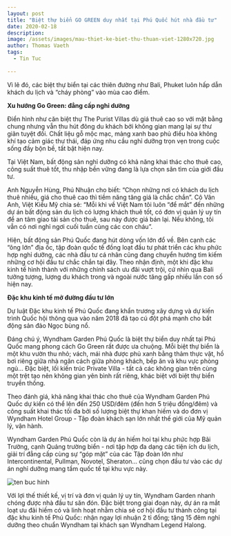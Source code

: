 ```yaml
---
layout: post
title: "Biệt thự biển GO GREEN duy nhất tại Phú Quốc hút nhà đầu tư"
date: 2020-02-18
description: 
image: /assets/images/mau-thiet-ke-biet-thu-thuan-viet-1280x720.jpg
author: Thomas Vaeth
tags:
  - Tin Tuc
 
---
```

Vì lẽ đó, các biệt thự biển tại các thiên đường như Bali, Phuket luôn hấp dẫn khách du lịch và “cháy phòng” vào mùa cao điểm.

**Xu hướng Go Green: đẳng cấp nghỉ dưỡng**

Điển hình như căn biệt thự The Purist Villas dù giá thuê cao so với mặt bằng chung nhưng vẫn thu hút đông du khách bởi không gian mang lại sự thư giãn tuyệt đối. Chất liệu gỗ mộc mạc, mảng xanh bao phủ điều hòa không khí tạo cảm giác thư thái, đáp ứng nhu cầu nghỉ dưỡng trọn vẹn trong cuộc sống đầy bộn bề, tất bật hiện nay.

Tại Việt Nam, bất động sản nghỉ dưỡng có khả năng khai thác cho thuê cao, công suất thuê tốt, thu nhập bền vững đang là lựa chọn săn tìm của giới đầu tư.

Anh Nguyễn Hùng, Phú Nhuận cho biết: “Chọn những nơi có khách du lịch thuê nhiều, giá cho thuê cao thì tiềm năng tăng giá là chắc chắn”. Cô Vân Anh, Việt Kiều Mỹ chia sẻ: “Mỗi khi về Việt Nam tôi luôn “để mắt” đến những dự án bất động sản du lịch có lượng khách thuê tốt, có đơn vị quản lý uy tín để an tâm giao tài sản cho thuê, sau này được giá bán lại. Nếu không, tôi vẫn có nơi nghỉ ngơi cuối tuần cùng các con cháu”.

Hiện, bất động sản Phú Quốc đang hút dòng vốn lớn đổ về. Bên cạnh các “ông lớn” địa ốc, tập đoàn quốc tế đồng loạt đầu tư phát triển các khu phức hợp nghỉ dưỡng, các nhà đầu tư cá nhân cũng đang chuyển hướng tìm kiếm những cơ hội đầu tư chắc chắn tại đây. Theo nhận định, một khi đặc khu kinh tế hình thành với những chính sách ưu đãi vượt trội, cứ nhìn qua Bali tưởng tượng, lượng du khách trong và ngoài nước tăng gấp nhiều lần con số hiện nay.

**Đặc khu kinh tế mở đường đầu tư lớn**

Dự luật Đặc khu kinh tế Phú Quốc đang khẩn trương xây dựng và dự kiến trình Quốc hội thông qua vào năm 2018 đã tạo cú đột phá mạnh cho bất động sản đảo Ngọc bùng nổ.

Đáng chú ý, Wyndham Garden Phú Quốc là biệt thự biển duy nhất tại Phú Quốc mang phong cách Go Green rất được ưa chuộng. Mỗi biệt thự biển là một khu vườn thu nhỏ; vách, mái nhà được phủ xanh bằng thảm thực vật, hồ bơi riêng giữa nhà ngăn cách giữa phòng khách, bếp ăn và khu vực phòng ngủ… Đặc biệt, lối kiến trúc Private Villa - tất cả các không gian trên cùng một trệt tạo nên không gian yên bình rất riêng, khác biệt với biệt thự biển truyền thống.

Theo đánh giá, khả năng khai thác cho thuê của Wyndham Garden Phú Quốc dự kiến có thể lên đến 250 USD/đêm (đến hơn 5 triệu đồng/đêm) và công suất khai thác tối đa bởi số lượng biệt thự khan hiếm và do đơn vị Wyndham Hotel Group - Tập đoàn khách sạn lớn nhất thế giới của Mỹ quản lý, vận hành.

Wyndham Garden Phú Quốc còn là dự án hiếm hoi tại khu phức hợp Bãi Trường, cạnh Quảng trường biển - nơi tập hợp đa dạng các tiện ích du lịch, giải trí đẳng cấp cùng sự “góp mặt” của các Tập đoàn lớn như Intercontinental, Pullman, Novotel, Sheraton… cũng chọn đầu tư vào các dự án nghỉ dưỡng mang tầm quốc tế tại khu vực này.

![ten buc hinh](http://nld.mediacdn.vn/thumb_w/540/2017/photo-1-1509938822591.jpg "ten buc hinh")

Với lợi thế thiết kế, vị trí và đơn vị quản lý uy tín, Wyndham Garden nhanh chóng được nhà đầu tư săn đón. Đặc biệt trong giai đoạn này, dự án ra mắt loạt ưu đãi hiếm có và linh hoạt nhằm chia sẻ cơ hội đầu tư thành công tại đặc khu kinh tế Phú Quốc: nhận ngay lợi nhuận 2 tỉ đồng; tặng 15 đêm nghỉ dưỡng theo chuẩn Wyndham tại khách sạn Wyndham Legend Halong.